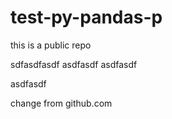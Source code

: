 # test-py-pandas-p

this is a public repo

sdfasdfasdf
asdfasdf
asdfasdf

asdfasdf

change from github.com

